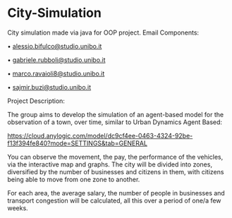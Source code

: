 # City-Simulation
City simulation made via java for OOP project.
Email Components:

• alessio.bifulco@studio.unibo.it

• gabriele.rubboli@studio.unibo.it

• marco.ravaioli8@studio.unibo.it

• sajmir.buzi@studio.unibo.it

 

Project Description:

The group aims to develop the simulation of an agent-based model for the observation of a town, over time, similar to Urban Dynamics Agent Based:

https://cloud.anylogic.com/model/dc9cf4ee-0463-4324-92be-f13f394fe840?mode=SETTINGS&tab=GENERAL

You can observe the movement, the pay, the performance of the vehicles, via the interactive map and graphs. The city will be divided into zones, diversified by the number of businesses and citizens in them, with citizens being able to move from one zone to another.

For each area, the average salary, the number of people in businesses and transport congestion will be calculated, all this over a period of one/a few weeks.